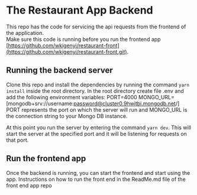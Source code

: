 # The Restaurant App Backend

This repo has the code for servicing the api requests from the frontend of the application.\
Make sure this code is running before you run the frontend app [https://github.com/wkigenyi/restaurant-front](https://github.com/wkigenyi/restaurant-front.git).

## Running the backend server

Clone this repo and install the dependencies by running the command `yarn install` inside the root directory.
In the root directory create file .env and add the following environment variables:
PORT=4000
MONGO_URL=[mongodb+srv://username:password@cluster0.9hwitbi.mongodb.net/]
PORT represents the port on which the server will run and MONGO_URL is the connection string to your Mongo DB instance.

At this point you run the server by entering the command `yarn dev`. This will start the server at the specified port and it will be listening for requests on that port.

## Run the frontend app

Once the backend is running, you can start the frontend and start using the app. Instructions on how to run the front end in the ReadMe.md file of the front end app repo